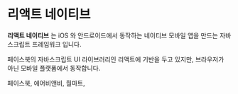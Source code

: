 # 리액트 네이티브

**리액트 네이티브** 는 iOS 와 안드로이드에서 동작하는 네이티브 모바일 앱을 만드는 자바스크립트 프레임워크 입니다. 

페이스북의 자바스크립트 UI 라이브러리인 리액트에 기반을 두고 있지만, 브라우저가 아닌 모바일 플랫폼에서 동작합니다. 

페이스북, 에어비앤비, 월마트, 
<!--stackedit_data:
eyJoaXN0b3J5IjpbMTQxMDg0NjIyNSwtMTg0OTgzNTM0NywtMT
gzNjY4OTUwOV19
-->